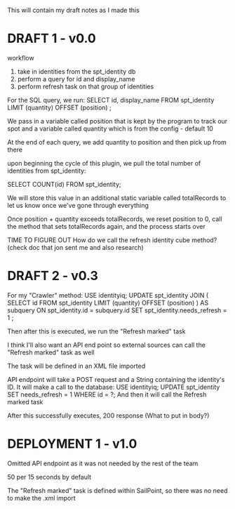 This will contain my draft notes as I made this

# DRAFT 1 - v0.0

workflow
1. take in identities from the spt_identity db
2. perform a query for id and display_name
3. perform refresh task on that group of identities

For the SQL query, we run:
SELECT id, display_name
FROM spt_identity
LIMIT (quantity)
OFFSET (position)
;

We pass in a variable called position that is kept by the program to track our spot and a variable called quantity which is from the config - default 10

At the end of each query, we add quantity to position and then pick up from there

upon beginning the cycle of this plugin, we pull the total number of identities from spt_identity:

SELECT COUNT(id)
FROM spt_identity;

We will store this value in an additional static variable called totalRecords to let us know once we've gone through everything

Once position + quantity exceeds totalRecords, we reset position to 0, call the method that sets totalRecords again, and the process starts over

TIME TO FIGURE OUT
How do we call the refresh identity cube method? (check doc that jon sent me and also research)

# DRAFT 2 - v0.3

For my "Crawler" method:
USE identityiq;
UPDATE spt_identity
JOIN (
    SELECT id
    FROM spt_identity
    LIMIT (quantity)
    OFFSET (position)
) AS subquery
ON spt_identity.id = subquery.id
SET spt_identity.needs_refresh = 1
;

Then after this is executed, we run the "Refresh marked" task

I think I'll also want an API end point so external sources can call the "Refresh marked" task as well

The task will be defined in an XML file imported

API endpoint will take a POST request and a String containing the identity's ID. It will make a call to the database:
USE identityiq;
UPDATE spt_identity
SET needs_refresh = 1
WHERE id = ?;
And then it will call the Refresh marked task

After this successfully executes, 200 response (What to put in body?)

# DEPLOYMENT 1 - v1.0

Omitted API endpoint as it was not needed by the rest of the team

50 per 15 seconds by default

The "Refresh marked" task is defined within SailPoint, so there was no need to make the .xml import

